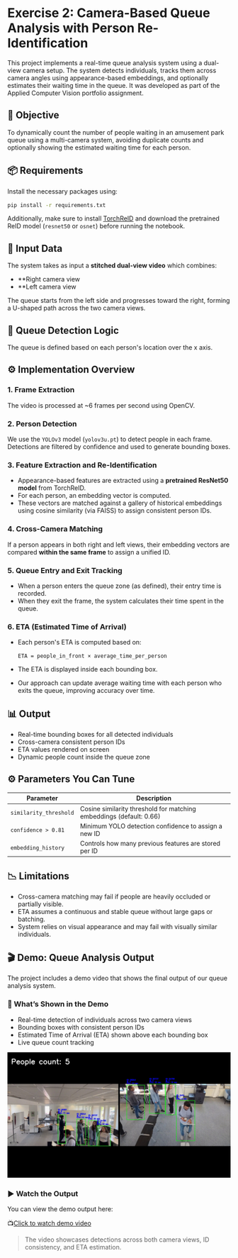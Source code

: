 # Exercise 2: Camera-Based Queue Analysis with Person Re-Identification

This project implements a real-time queue analysis system using a dual-view camera setup. The system detects individuals, tracks them across camera angles using appearance-based embeddings, and optionally estimates their waiting time in the queue. It was developed as part of the Applied Computer Vision portfolio assignment.

## 🎯 Objective

To dynamically count the number of people waiting in an amusement park queue using a multi-camera system, avoiding duplicate counts and optionally showing the estimated waiting time for each person.

## 📦 Requirements

Install the necessary packages using:

```bash
pip install -r requirements.txt
```

Additionally, make sure to install [TorchReID](https://github.com/KaiyangZhou/deep-person-reid) and download the pretrained ReID model (`resnet50` or `osnet`) before running the notebook.

## 🎥 Input Data

The system takes as input a **stitched dual-view video** which combines:

- **Right camera view
- **Left camera view

The queue starts from the left side and progresses toward the right, forming a U-shaped path across the two camera views.

## 📐 Queue Detection Logic

The queue is defined based on each person's location over the x axis. 

## ⚙️ Implementation Overview

### 1. Frame Extraction

The video is processed at ~6 frames per second using OpenCV.

### 2. Person Detection

We use the `YOLOv3` model (`yolov3u.pt`) to detect people in each frame. Detections are filtered by confidence and used to generate bounding boxes.

### 3. Feature Extraction and Re-Identification

- Appearance-based features are extracted using a **pretrained ResNet50 model** from TorchReID.
- For each person, an embedding vector is computed.
- These vectors are matched against a gallery of historical embeddings using cosine similarity (via FAISS) to assign consistent person IDs.

### 4. Cross-Camera Matching

If a person appears in both right and left views, their embedding vectors are compared **within the same frame** to assign a unified ID.

### 5. Queue Entry and Exit Tracking

- When a person enters the queue zone (as defined), their entry time is recorded.
- When they exit the frame, the system calculates their time spent in the queue.

### 6. ETA (Estimated Time of Arrival)

- Each person's ETA is computed based on:

  ```
  ETA = people_in_front × average_time_per_person
  ```

- The ETA is displayed inside each bounding box.
- Our approach can update average waiting time with each person who exits the queue, improving accuracy over time.

## 📊 Output

- Real-time bounding boxes for all detected individuals
- Cross-camera consistent person IDs
- ETA values rendered on screen
- Dynamic people count inside the queue zone



## ⚙️ Parameters You Can Tune

| Parameter             | Description                                                              |
|-----------------------|--------------------------------------------------------------------------|
| `similarity_threshold`| Cosine similarity threshold for matching embeddings (default: 0.66)      |
| `confidence > 0.81`   | Minimum YOLO detection confidence to assign a new ID                     |                
| `embedding_history`   | Controls how many previous features are stored per ID                    |


## 📉 Limitations

- Cross-camera matching may fail if people are heavily occluded or partially visible.
- ETA assumes a continuous and stable queue without large gaps or batching.
- System relies on visual appearance and may fail with visually similar individuals.


## 🎬 Demo: Queue Analysis Output

The project includes a demo video that shows the final output of our queue analysis system.

### 🔹 What’s Shown in the Demo

- Real-time detection of individuals across two camera views
- Bounding boxes with consistent person IDs
- Estimated Time of Arrival (ETA) shown above each bounding box
- Live queue count tracking

![Queue Analysis Example](demo/example.jpeg)

### ▶️ Watch the Output

You can view the demo output here:

📺[Click to watch demo video](https://drive.google.com/file/d/1Xa0DWALDKdux5ZkKsz8OaU9aKi-fAnhO/view?usp=sharing)

> The video showcases detections across both camera views, ID consistency, and ETA estimation.
